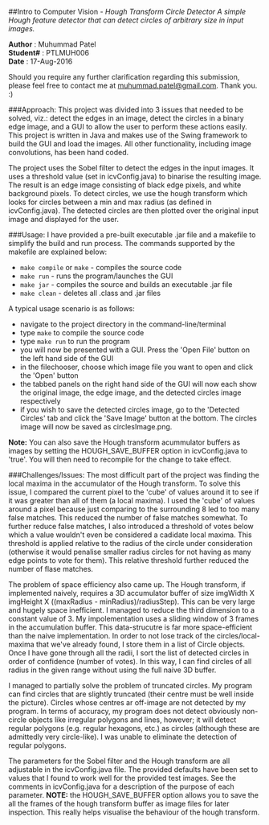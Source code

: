 ##Intro to Computer Vision - _Hough Transform Circle Detector_
_A simple Hough feature detector that can detect circles of arbitrary size in input images._

**Author** : Muhummad Patel  
**Student#** : PTLMUH006  
**Date** : 17-Aug-2016

Should you require any further clarification regarding this submission, please feel free to contact me at muhummad.patel@gmail.com. Thank you. :\)

###Approach:
This project was divided into 3 issues that needed to be solved, viz.: detect the edges in an image, detect the circles in a binary edge image, and a GUI to allow the user to perform these actions easily. This project is written in Java and makes use of the Swing framework to build the GUI and load the images. All other functionality, including image convolutions, has been hand coded. 

The project uses the Sobel filter to detect the edges in the input images. It uses a threshold value (set in icvConfig.java) to binarise the resulting image. The result is an edge image consisting of black edge pixels, and white background pixels. To detect circles, we use the hough transform which looks for circles between a min and max radius (as defined in icvConfig.java). The detected circles are then plotted over the original input image and displayed for the user.

###Usage:
I have provided a pre-built executable .jar file and a makefile to simplify the build and run process. The commands supported by the makefile are explained below:

* `make compile` or `make` - compiles the source code
* `make run` - runs the program/launches the GUI
* `make jar` - compiles the source and builds an executable .jar file
* `make clean` - deletes all .class and .jar files

A typical usage scenario is as follows: 

* navigate to the project directory in the command-line/terminal
* type `make` to compile the source code
* type `make run` to run the program
* you will now be presented with a GUI. Press the 'Open File' button on the left hand side of the GUI
* in the filechooser, choose which image file you want to open and click the 'Open' button
* the tabbed panels on the right hand side of the GUI will now each show the original image, the edge image, and the detected circles image respectively
* if you wish to save the detected circles image, go to the 'Detected Circles' tab and click the 'Save Image' button at the bottom. The circles image will now be saved as circlesImage.png.

**Note:** You can also save the Hough transform acummulator buffers as images by setting the HOUGH_SAVE_BUFFER option in icvConfig.java to 'true'. You will then need to recompile for the change to take effect.

###Challenges/Issues:
The most difficult part of the project was finding the local maxima in the accumulator of the Hough transform. To solve this issue, I compared the current pixel to the 'cube' of values around it to see if it was greater than all of them (a local maxima). I used the 'cube' of values around a pixel because just comparing to the surrounding 8 led to too many false matches. This reduced the number of false matches somewhat. To further reduce false matches, I also introduced a threshold of votes below which a value wouldn't even be considered a cadidate local maxima. This threshold is applied relative to the radius of the circle under consideration (otherwise it would penalise smaller radius circles for not having as many edge points to vote for them). This relative threshold further reduced the number of flase matches.

The problem of space efficiency also came up. The Hough transform, if implemented naively, requires a 3D accumulator buffer of size imgWidth X imgHeight X ((maxRadius - minRadius)/radiusStep). This can be very large and hugely space inefficient. I managed to reduce the third dimension to a constant value of 3. My impolementation uses a sliding window of 3 frames in the accumulation buffer. This data-strucutre is far more space-efficient than the naive implementation. In order to not lose track of the circles/local-maxima that we've already found, I store them in a list of Circle objects. Once I have gone through all the radii, I sort the list of detected circles in order of confidence (number of votes). In this way, I can find circles of all radius in the given range without using the full naive 3D buffer.

I managed to partially solve the problem of truncated circles. My program can find circles that are slightly truncated (their centre must be well inside the picture). Circles whose centres ar off-image are not detected by my program. In terms of accuracy, my program does not detect obviously non-circle objects like irregular polygons and lines, however; it will detect regular polygons (e.g. regular hexagons, etc.) as circles (although these are admittedly very circle-like). I was unable to eliminate the detection of regular polygons.

The parameters for the Sobel filter and the Hough transform are all adjustable in the icvConfig.java file. The provided defaults have been set to values that I found to work well for the provided test images. See the comments in icvConfig.java for a description of the purpose of each parameter. **NOTE:** the HOUGH_SAVE_BUFFER option allows you to save the all the frames of the hough transform buffer as image files for later inspection. This really helps visualise the behaviour of the hough transform.

